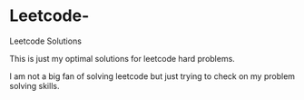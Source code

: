 # Leetcode-
Leetcode Solutions 

This is just my optimal solutions for leetcode hard problems.

I am not a big fan of solving leetcode but just trying to check on my problem solving skills.
